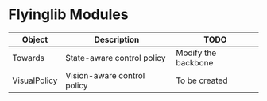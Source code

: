 # Flyinglib Modules

| Object        | Description                       | TODO
|---------------|-----------------------------------|---------------------------------------|
| Towards       | State-aware control policy        | Modify the backbone                   |
| VisualPolicy  | Vision-aware control policy       | To be created                         |